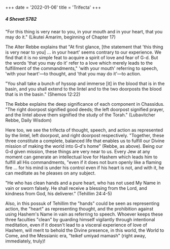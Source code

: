 +++
date = '2022-01-06'
title = 'Trifecta'
+++

##### 4 Shevat 5782

"For this thing is very near to you, in your mouth and in your heart, that you may do it." (Likutei Amarim, beginning of Chapter 17)

The Alter Rebbe explains that "At first glance, [the statement that 'this thing is very near to you] ... in your heart' seems contrary to our experience. We find that it is no simple feat to acquire a spirit of love and fear of G-d. But the words 'that you may do it' refer to a love which merely leads to the fulfillment of the commandments," 'with your mouth' referring to speech, 'with your heart'—to thought, and 'that you may do it'—to action.

"You shall take a bunch of hyssop and immerse [it] in the blood that is in the basin, and you shall extend to the lintel and to the two doorposts the blood that is in the basin." (Shemos 12:22)

The Rebbe explains the deep significance of each component in Chassidus. "The right doorpost signified good deeds; the left doorpost signified prayer, and the lintel above them signified the study of the Torah." (Lubavitcher Rebbe, Daily Wisdom)

Here too, we see the trifecta of thought, speech, and action as represented by the lintel, left doorpost, and right doorpost respectively. "Together, these three constitute a complete, balanced life that enables us to fulfill our Divine mission of making the world into G‑d's home" (Rebbe, as above). Being our G‑d given mission, these things are very near to us. Every Jew at any moment can generate an intellectual love for Hashem which leads him to fulfill all His commandments, "even if it does not burn openly like a flaming fire ... for his mind is under his control even if his heart is not, and with it, he can meditate as he pleases on any subject.

"He who has clean hands and a pure heart, who has not used My Name in vain or sworn falsely. He shall receive a blessing from the Lord, and kindness from God, his deliverer." (Tehillim 24:4-5)

Also, in this possuk of Tehillim the "hands" could be seen as representing action, the "heart" as representing thought, and the prohibition against using Hashem's Name in vain as referring to speech. Whoever keeps these three faculties "clean" by guarding himself vigilantly through intentional meditation, even if it doesn't lead to a visceral experience of love of Hashem, will merit to behold the Divine presence, in this world, the World to Come, and the Messianic era, "teikef umiyad mamash" (right away, immediately, truly)!
